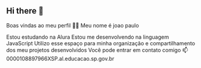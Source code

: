 ## Hi there 👋
Boas vindas ao meu perfil 💙💙
Meu nome é joao paulo

Estou estudando na Alura
Estou me desenvolvendo na linguagem JavaScript
Utilizo esse espaço para minha organização e compartilhamento dos meu projetos desenvolvidos
Você pode entrar em contato comigo 📫
0000108897966XSP.al.educacao.sp.gov.br
